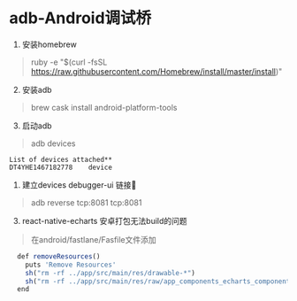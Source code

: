 # adb-Android调试桥

1. 安装homebrew

> ruby -e "$(curl -fsSL https://raw.githubusercontent.com/Homebrew/install/master/install)"

2. 安装adb

> brew cask install android-platform-tools

3. 启动adb

> adb devices

`List of devices attached**`  
`DT4YHE1467182778    device`

1. 建立devices debugger-ui 链接🔗

> adb reverse tcp:8081 tcp:8081

3. react-native-echarts 安卓打包无法build的问题

> 在android/fastlane/Fasfile文件添加
``` js
  def removeResources()
    puts 'Remove Resources'
    sh("rm -rf ../app/src/main/res/drawable-*")
    sh("rm -rf ../app/src/main/res/raw/app_components_echarts_components_echarts_tpl.html")
  end
```
